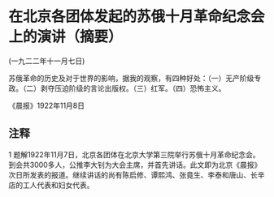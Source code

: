 # 在北京各团体发起的苏俄十月革命纪念会上的演讲（摘要）

 

(一九二二年十一月七日)

 

苏俄革命的历史及对于世界的影响，据我的观察，有四种好处：（一）无产阶级专政。（二）剥夺压迫阶级的言论出版权。（三）红军。（四）恐怖主义。

 

《晨报》1922年11月8日

 

## 注释
1 题解1922年11月7日，北京各团体在北京大学第三院举行苏俄十月革命纪念会。到会共3000多人，公推李大钊为大会主席，并首先讲话。此文即为北京《晨报》次日所发表的报道。继续讲话的尚有陈启修、谭熙鸿、张竟生、李泰和唐山、长辛店的工人代表和妇女代表。
